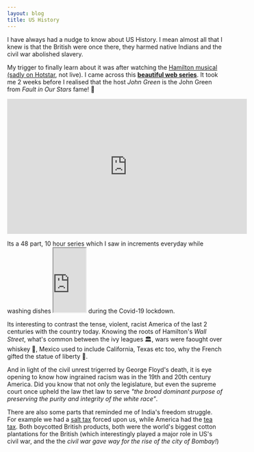 ```yaml
---
layout: blog
title: US History
---
```

I have always had a nudge to know about US History. I mean almost all that I knew is that the British were once there, they harmed native Indians and the civil war abolished slavery.

My trigger to finally learn about it was after watching the [Hamilton musical (sadly on Hotstar](https://www.hotstar.com/in/movies/hamilton/1260032145), not live). I came across this [**beautiful web series**](https://www.youtube.com/embed/videoseries?list=PL8dPuuaLjXtMwmepBjTSG593eG7ObzO7s). It took me 2 weeks before I realised that the host *John Green* is the John Green from *Fault in Our Stars* fame! 🌟 

<iframe width="560" height="315" src="https://www.youtube.com/embed/videoseries?list=PL8dPuuaLjXtMwmepBjTSG593eG7ObzO7s" frameborder="0" allow="accelerometer; autoplay; encrypted-media; gyroscope; picture-in-picture" allowfullscreen></iframe>

<p>Its a 48 part, 10 hour series which I saw in increments everyday while washing dishes 
<iframe src="https://giphy.com/embed/d2YMJ481F8qqs" width="15%" class="giphy-embed" ></iframe> during the Covid-19 lockdown.</p>

Its interesting to contrast the tense, violent, racist America of the last 2 centuries with the country today. Knowing the roots of Hamilton's *Wall Street*, what's common between the ivy leagues 🏛, wars were faought over whiskey 🍺, Mexico used to include California, Texas etc too, why the French gifted the statue of liberty 🗽.

And in light of the civil unrest trigerred by George Floyd's death, it is eye opening to know how ingrained racism was in the 19th and 20th century America. Did you know that not only the legislature, but even the supreme court once upheld the law thet law to serve *"the broad dominant purpose of preserving the purity and integrity of the white race"*.

There are also some parts that reminded me of India's freedom struggle. For example we had a [salt tax](https://www.wikiwand.com/en/History_of_the_British_salt_tax_in_India#:~:text=The%20India%20Salt%20Act%20of,each%20maund%20(82%20pounds).) forced upon us, while America had the [tea tax](https://www.bostonteapartyship.com/the-tea-act#:~:text=The%20passing%20of%20the%20Tea,oil%2C%20paint%2C%20and%20paper.). Both boycotted British products, both were the world's biggest cotton plantations for the British (which interestingly played a major role in US's civil war, and the the *civil war gave way for the rise of the city of Bombay!*)

<lottie-player src="https://assets9.lottiefiles.com/packages/lf20_kBufiL.json"  background="transparent"  speed="1"  style="width: 300px; height: 300px; text-align:right;float: right;" loop  autoplay></lottie-player>


